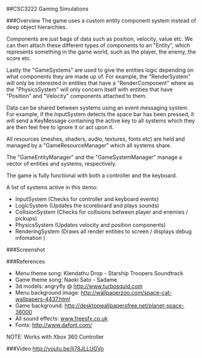 ##CSC3222 Gaming Simulations

###Overview
The game uses a custom entity component system instead of deep object hierarchies. 

Components are just bags of data such as position, velocity, value etc. We can then attach these different types of components to an "Entity", which represents something in the game world, such as the player, the enemy, the score etc. 

Lastly the "GameSystems" are used to give the entities logic depending on what components they are made up of. For example, the "RenderSystem" will only be interested in entities that have a "RenderComponent" where as the "PhysicsSystem" will only concern itself with entities that have "Position" and "Velocity" components attached to them.

Data can be shared between systems using an event messaging system. For example, if the InputSystem detects the space bar has been pressed, it will send a KeyMessage containing the active key to all systems which they are then feel free to ignore it or act upon it.

All resources (meshes, shaders, audio, textures, fonts etc) are held and managed by a "GameResourceManager" which all systems share.

The "GameEntityManager" and the "GameSystemManager" manage a vector of entities and systems, respectively. 

The game is fully functional with both a controller and the keyboard.

A list of systems active in this demo:
- InputSystem (Checks for controller and keyboard events)
- LogicSystem (Updates the scoreboard and plays sounds)
- CollisionSystem (Checks for collisions between player and enemies / pickups)
- PhysicsSystem (Updates velocity and position components)
- RenderingSystem (Draws all render entities to screen / displays debug infomation )

###Screenshot


###References
- Menu theme song: Klendathu Drop - Starship Troopers Soundtrack
- Game theme song: Naoki Sato - Sadame
- 3d models: angryfly @ http://www.turbosquid.com
- Menu background image: http://wallpaperzoo.com/space-cat-wallpapers-4437.html
- Game background: http://desktopwallpapersfree.net/planet-space-36000
- All sound effects: www.freesfx.co.uk
- Fonts: http://www.dafont.com/

NOTE: Works with Xbox 360 Controller

###Video
http://youtu.be/Ij78JLLUGVo